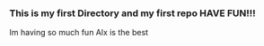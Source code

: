 ### This is my first Directory and my first repo HAVE FUN!!!
Im having so much fun 
Alx is the best 
